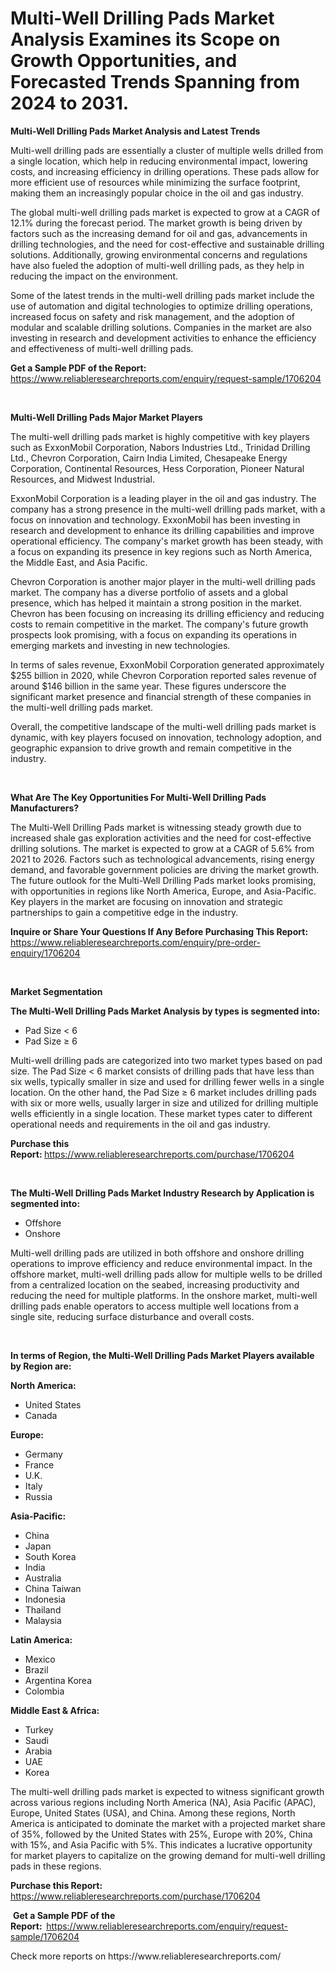 <p><h1>Multi-Well Drilling Pads Market Analysis Examines its Scope on Growth Opportunities, and Forecasted Trends Spanning from 2024 to 2031.</h1></p><p><strong>Multi-Well Drilling Pads Market Analysis and Latest Trends</strong></p>
<p><p>Multi-well drilling pads are essentially a cluster of multiple wells drilled from a single location, which help in reducing environmental impact, lowering costs, and increasing efficiency in drilling operations. These pads allow for more efficient use of resources while minimizing the surface footprint, making them an increasingly popular choice in the oil and gas industry.</p><p>The global multi-well drilling pads market is expected to grow at a CAGR of 12.1% during the forecast period. The market growth is being driven by factors such as the increasing demand for oil and gas, advancements in drilling technologies, and the need for cost-effective and sustainable drilling solutions. Additionally, growing environmental concerns and regulations have also fueled the adoption of multi-well drilling pads, as they help in reducing the impact on the environment.</p><p>Some of the latest trends in the multi-well drilling pads market include the use of automation and digital technologies to optimize drilling operations, increased focus on safety and risk management, and the adoption of modular and scalable drilling solutions. Companies in the market are also investing in research and development activities to enhance the efficiency and effectiveness of multi-well drilling pads.</p></p>
<p><strong>Get a Sample PDF of the Report:&nbsp;</strong> <a href="https://www.reliableresearchreports.com/enquiry/request-sample/1706204">https://www.reliableresearchreports.com/enquiry/request-sample/1706204</a></p>
<p>&nbsp;</p>
<p><strong>Multi-Well Drilling Pads Major Market Players</strong></p>
<p><p>The multi-well drilling pads market is highly competitive with key players such as ExxonMobil Corporation, Nabors Industries Ltd., Trinidad Drilling Ltd., Chevron Corporation, Cairn India Limited, Chesapeake Energy Corporation, Continental Resources, Hess Corporation, Pioneer Natural Resources, and Midwest Industrial.</p><p>ExxonMobil Corporation is a leading player in the oil and gas industry. The company has a strong presence in the multi-well drilling pads market, with a focus on innovation and technology. ExxonMobil has been investing in research and development to enhance its drilling capabilities and improve operational efficiency. The company's market growth has been steady, with a focus on expanding its presence in key regions such as North America, the Middle East, and Asia Pacific.</p><p>Chevron Corporation is another major player in the multi-well drilling pads market. The company has a diverse portfolio of assets and a global presence, which has helped it maintain a strong position in the market. Chevron has been focusing on increasing its drilling efficiency and reducing costs to remain competitive in the market. The company's future growth prospects look promising, with a focus on expanding its operations in emerging markets and investing in new technologies.</p><p>In terms of sales revenue, ExxonMobil Corporation generated approximately $255 billion in 2020, while Chevron Corporation reported sales revenue of around $146 billion in the same year. These figures underscore the significant market presence and financial strength of these companies in the multi-well drilling pads market.</p><p>Overall, the competitive landscape of the multi-well drilling pads market is dynamic, with key players focused on innovation, technology adoption, and geographic expansion to drive growth and remain competitive in the industry.</p></p>
<p>&nbsp;</p>
<p><strong>What Are The Key Opportunities For Multi-Well Drilling Pads Manufacturers?</strong></p>
<p><p>The Multi-Well Drilling Pads market is witnessing steady growth due to increased shale gas exploration activities and the need for cost-effective drilling solutions. The market is expected to grow at a CAGR of 5.6% from 2021 to 2026. Factors such as technological advancements, rising energy demand, and favorable government policies are driving the market growth. The future outlook for the Multi-Well Drilling Pads market looks promising, with opportunities in regions like North America, Europe, and Asia-Pacific. Key players in the market are focusing on innovation and strategic partnerships to gain a competitive edge in the industry.</p></p>
<p><strong>Inquire or Share Your Questions If Any Before Purchasing This Report:</strong> <a href="https://www.reliableresearchreports.com/enquiry/pre-order-enquiry/1706204">https://www.reliableresearchreports.com/enquiry/pre-order-enquiry/1706204</a></p>
<p>&nbsp;</p>
<p><strong>Market Segmentation</strong></p>
<p><strong>The Multi-Well Drilling Pads Market Analysis by types is segmented into:</strong></p>
<p><ul><li>Pad Size < 6</li><li>Pad Size ≥ 6</li></ul></p>
<p><p>Multi-well drilling pads are categorized into two market types based on pad size. The Pad Size < 6 market consists of drilling pads that have less than six wells, typically smaller in size and used for drilling fewer wells in a single location. On the other hand, the Pad Size ≥ 6 market includes drilling pads with six or more wells, usually larger in size and utilized for drilling multiple wells efficiently in a single location. These market types cater to different operational needs and requirements in the oil and gas industry.</p></p>
<p><strong>Purchase this Report:&nbsp;</strong><a href="https://www.reliableresearchreports.com/purchase/1706204">https://www.reliableresearchreports.com/purchase/1706204</a></p>
<p>&nbsp;</p>
<p><strong>The Multi-Well Drilling Pads Market Industry Research by Application is segmented into:</strong></p>
<p><ul><li>Offshore</li><li>Onshore</li></ul></p>
<p><p>Multi-well drilling pads are utilized in both offshore and onshore drilling operations to improve efficiency and reduce environmental impact. In the offshore market, multi-well drilling pads allow for multiple wells to be drilled from a centralized location on the seabed, increasing productivity and reducing the need for multiple platforms. In the onshore market, multi-well drilling pads enable operators to access multiple well locations from a single site, reducing surface disturbance and overall costs.</p></p>
<p>&nbsp;</p>
<p><strong>In terms of Region, the Multi-Well Drilling Pads Market Players available by Region are:</strong></p>
<p>
    <p> <strong> North America: </strong>
        <ul>
            <li>United States</li>
            <li>Canada</li>
        </ul>
        </p> 
    <p> <strong> Europe: </strong>
        <ul>
            <li>Germany</li>
            <li>France</li>
            <li>U.K.</li>
            <li>Italy</li>
            <li>Russia</li>
        </ul>
        </p> 
    <p> <strong> Asia-Pacific: </strong>
        <ul>
            <li>China</li>
            <li>Japan</li>
            <li>South Korea</li>
            <li>India</li>
            <li>Australia</li>
            <li>China Taiwan</li>
            <li>Indonesia</li>
            <li>Thailand</li>
            <li>Malaysia</li>
        </ul>
        </p> 
    <p> <strong> Latin America: </strong>
        <ul>
            <li>Mexico</li>
            <li>Brazil</li>
            <li>Argentina Korea</li>
            <li>Colombia</li>
        </ul>
        </p> 
    <p> <strong> Middle East & Africa: </strong>
        <ul>
            <li>Turkey</li>
            <li>Saudi</li>
            <li>Arabia</li>
            <li>UAE</li>
            <li>Korea</li>
        </ul>
    </p>
    </p>
<p><p>The multi-well drilling pads market is expected to witness significant growth across various regions including North America (NA), Asia Pacific (APAC), Europe, United States (USA), and China. Among these regions, North America is anticipated to dominate the market with a projected market share of 35%, followed by the United States with 25%, Europe with 20%, China with 15%, and Asia Pacific with 5%. This indicates a lucrative opportunity for market players to capitalize on the growing demand for multi-well drilling pads in these regions.</p></p>
<p><strong>Purchase this Report: </strong><a href="https://www.reliableresearchreports.com/purchase/1706204">https://www.reliableresearchreports.com/purchase/1706204</a></p>
<p>&nbsp;<strong>Get a Sample PDF of the Report:&nbsp;&nbsp;</strong><a href="https://www.reliableresearchreports.com/enquiry/request-sample/1706204">https://www.reliableresearchreports.com/enquiry/request-sample/1706204</a></p>
<p><strong></strong></p>
<p>Check more reports on https://www.reliableresearchreports.com/</p>